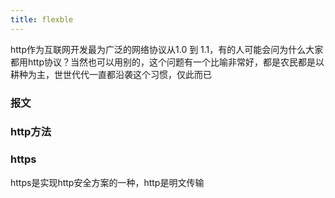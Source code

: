 ```yaml
---
title: flexble
---
```

http作为互联网开发最为广泛的网络协议从1.0 到 1.1，有的人可能会问为什么大家都用http协议？当然也可以用别的，这个问题有一个比喻非常好，都是农民都是以耕种为主，世世代代一直都沿袭这个习惯，仅此而已


### 报文


### http方法


### https
https是实现http安全方案的一种，http是明文传输


